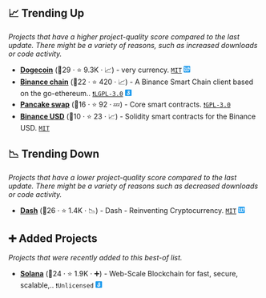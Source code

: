 ## 📈 Trending Up

_Projects that have a higher project-quality score compared to the last update. There might be a variety of reasons, such as increased downloads or code activity._

- <b><a href="https://github.com/dogecoin/dogecoin">Dogecoin</a></b> (🥇29 ·  ⭐ 9.3K · 📈) - very currency. <code><a href="http://bit.ly/34MBwT8">MIT</a></code> <code><img src="icons/PoW.png" style="display:inline;" width="13" height="13"></code>
- <b><a href="https://github.com/binance-chain/bsc">Binance chain</a></b> (🥉22 ·  ⭐ 420 · 📈) - A Binance Smart Chain client based on the go-ethereum.. <code><a href="http://bit.ly/37RvQcA">❗️LGPL-3.0</a></code> <code><img src="icons/PoS.png" style="display:inline;" width="13" height="13"></code>
- <b><a href="https://github.com/pancakeswap/pancake-swap-core">Pancake swap</a></b> (🥇16 ·  ⭐ 92 · 💤) - Core smart contracts. <code><a href="http://bit.ly/2M0xdwT">❗️GPL-3.0</a></code>
- <b><a href="https://github.com/paxosglobal/busd-contract">Binance USD</a></b> (🥉10 ·  ⭐ 23 · 📈) - Solidity smart contracts for the Binance USD. <code><a href="http://bit.ly/34MBwT8">MIT</a></code>

## 📉 Trending Down

_Projects that have a lower project-quality score compared to the last update. There might be a variety of reasons such as decreased downloads or code activity._

- <b><a href="https://github.com/dashpay/dash">Dash</a></b> (🥈26 ·  ⭐ 1.4K · 📉) - Dash - Reinventing Cryptocurrency. <code><a href="http://bit.ly/34MBwT8">MIT</a></code> <code><img src="icons/PoW.png" style="display:inline;" width="13" height="13"></code>

## ➕ Added Projects

_Projects that were recently added to this best-of list._

- <b><a href="https://github.com/solana-labs/solana">Solana</a></b> (🥈24 ·  ⭐ 1.9K · ➕) - Web-Scale Blockchain for fast, secure, scalable,.. <code>❗Unlicensed</code> <code><img src="icons/PoS.png" style="display:inline;" width="13" height="13"></code>

